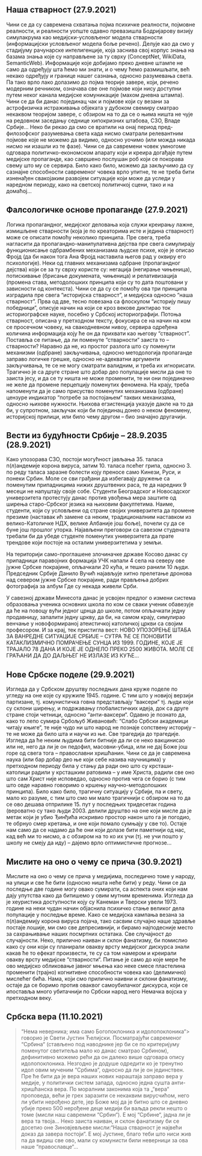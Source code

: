 ## Наша стварност (27.9.2021)
Чини се да су савремена схватања појма психичке реалности, појмовне реалности, и реалности уопште одавно превазишла Бодријарову визију симулакрума као медијски-условљеног модела стварности (информацијски условљеног модела боље речено). Делује као да смо у стадијуму рачунарске интелигенције, која заснива свој корпус знања на базама знања које су направљене за ту сврху (ConceptNet, WikiData, SemanticWeb). Информације које добијамо преко дневне штампе не само да одређују шта ћемо ми знати, и о чему ћемо размишљати, већ некако одређују и границе нашег сазнања, односно разумевања света. Па тако врло лако долазимо до појма теорије завере, који, речено модерним речником, означава све оне појмове који нису доступни путем неког канала медијске комуникације (махом дневна штампа). Чини се да би данас појединац чак и појмове који су везани за астрофизичка истраживања објеката у дубоком свемиру сматрао некаквом теоријом завере, с обзиром на то да се о њима ништа не чује на редовном заседању седнице хипокризних штабова, СЗО, Владе Србије... Неко би рекао да смо се вратили на онај период пред-филозофског разумевања света када нисмо сматрали релевантним појмове које не можемо да видимо, односно уочимо (или можда никада нисмо ни изашли из те фазе). Чини се да савремени човек умногоме одговара политичко-економском апарату који и креира догађаје путем медијске пропаганде, као савршено послушан роб који се покорава свему што му се сервира. Било како било, можемо да закључимо да су сазнајне способности савременог човека врло упитне, те не треба бити изненађен свакојаким развојем ситуације који може да уследи у наредном периоду, како на светској политичкој сцени, тако и на домаћој...

## Фалсологичке основе пропаганде (27.9.2021)
Логика пропагандног, медијског деловања која служи креирању лажне, измишљене стварности (која је по креаторима исте и једина стварност) може се описати помоћу неколико принципа. Пре свега, треба нагласити да пропагандно-манипулативна дејства пре свега симулирају функционисање одбрамбених механизама људске психе, које је описао Фројд (да би након тога Ана Фројд наставила његов рад у оквиру его психологије). Неки од главних механизама одбране (пропагандног дејства) који се за ту сврху користе су: негација (негирање чињеница), потискивање (брисање докумената, чињеница) и релативизација (промена става, методолошких принципа који су то дата поштовани у зависности од контекста). Чини се да су се помоћу ова три принципа изградила пре свега “историјска стварност”, и медијска односно “наша стварност”. Прва од две, тесно повезана са флоскулом “историју пишу победници”, описује начин на који се кроз векове диктирао ток историографске науке, посебно у Србској историографији. Потоња стварност, описана у претходном тексту, фокусира се на начин на ком се просечном човеку, на свакодневном нивоу, сервира одређена количина информација коју ће он да прихвати као његову “стварност”. Поставља се питање, да ли поменуте “стварности“ заиста то – стварности? Наравно да не, из простог разлога што су поменути механизми (одбране) закључивања, односно методологија пропаганде заправо логичке грешке, односно не-адекватни аргументи закључивања, те се не могу сматрати валидним, и треба их игнорисати. Трагично је са друге стране што добар део популације мисли да оне то заиста јесу, и да се ту ништа не може променити, те ни они појединачно не желе да промене перцепцију поменутих феномена. На крају, треба напоменути да је само присуство поменутих механизама (одбране) цензуре индикатор “потребе за постојањем“ таквих механизама, односно њихове нужности. Њихова егзистенција указује дакле на то да би, у супротном, закључак који би појединац донео о неком феномену, историјској прилици, или било чему другом – био значајно другачији.

## Вести из будућности Србије – 28.9.2035 (28.9.2021)
Како упозорава СЗО, постоји могућност јављања 35. таласа п(л)андемије корона вируса, затим 10. таласа псећег грипа, односно 3. по реду таласа заразне болести коју преносе само Кинези, Руси, и понеки Србин. Моле се сви грађани да избегавају дружење са поменутим припадницима нижих друштвених раса, те да наредних 9 месеци не напуштају своје собе.
Студенти Београдског и Новосадског универзитета протестују данас против увођења мера заштите од ширења старо-Србског језика на њиховим факултетима. Наиме, студенти, који су условљени од стране својих универзитета да промене презиме (наставак ић замене са неким, традиционалним наставком из велико-Католичке НДХ, велике Албаније још боље), почели су да се буне још прошлог уторка. Најављени преговори са савезом студената требали би да убеде студенте поменутих универзитета да прате трендове који постоје на осталим универзитетима у земљи.

На територији само-проглашене злочиначке државе Косово данас су припадници паравојних формација УЧК напали 4 села на северу ове јужне Србске покрајине, опљачкали 20 кућа, и тешко ранили 10 људи. Председник Србије Данило Вучић најављује хитно прелетање дронова над севером јужне Србске покрајине, ради прављења добрих фотографија за албум Где су некада живели Срби.

У савезној држави Минесота данас је усвојен предлог о измени система образовања ученика основних школа по ком се сваки ученик обавезује да ће на повоцу вући једног црнца до школе, потом опљачкати једну продавницу, запалити једну цркву, да би, на самом крају, симулирао венчање у новоформираној атеистичкој католичкој цркви са својим професором.
И за крај, тек пристигла вест: НОВО УПОЗОРЕЊЕ ШТАБА ЗА ВАНРЕДНЕ СИТУАЦИЈЕ СРБИЈЕ – СУТРА ЋЕ СЕ ПОНОВИТИ КАТАКЛИЗМИЧНО ПОМРАЧЕЊЕ СУНЦА ИЗ 1999. ГОДИНЕ, КОЈЕ ЈЕ ТРАЈАЛО 78 ДАНА И КОЈЕ ЈЕ ОДНЕЛО ПРЕКО 2500 ЖИВОТА. МОЛЕ СЕ ГРАЋАНИ ДА ДО ДАЉЊЕГ НЕ ИЗЛАЗЕ ИЗ КУЋЕ…

## Нове Србске поделе (29.9.2021)
Изгледа да у Србском друштву последњих дана круже поделе по угледу на оне које су кружиле 1945. године. С тим што у новијој верзији партизане, тј. комунистичка говна представљају “ваксери“ тј. људи који су склони ширењу, и подржавању глобалистичких идеја, док са друге стране стоји четници, односно “анти-ваксери“. Одавно је познато да, како то лепо сумира Србољуб Живановић: “Слабо Србски академици читају књиге“, те није чудо ни што народ не познаје сопствену историју – те не може да било шта и научи из ње. Све трагедија до трагедије. Изгледа да ће неким људима бити битније да ли се неко вакцинисао или не, него да ли је он педофил, масовни-убица, или не дај Боже још горе од свега тога – православни хришћанин. Чини се да је савремена наука (или бар добар део ње који себе назива научницима) у претходном периоду била у стању да ради оно што су крсташи-католици радили у крсташким ратовима – у име Христа, радили све оно што сам Христ није исповедао, односно против чега се борио (с тим што овде наравно говоримо о кршењу научно-методолошких принципа). Било како било, трагичну ситуацију у Србији, па и свету, мало ко разуме, с тим што смо ми мало трагичнији с обзиром на то да се ово дешава отприлике 15. пут у последњих тридесетак година (вероватно су тако људи 2003. делили друштво на оне који мисле да је метак који је убио Ђинђића искривио простор након што га је погодио, те обрнуо смер кретања, и оне који помало сумњају у све то). Остаје нам само да се надамо да ће они који долазе бити паметнији од нас, кад већ ми то нисмо, а с обзиром на то ко их учи (тј. не учи пошто у школу не смеју да иду) – дајемо врло оптимистичне прогнозе…

## Мислите на оно о чему се прича (30.9.2021)
Мислите на оно о чему се прича у медијима, последично томе у народу, на улици и све ће бити (односно ништа неће бити) у реду. Чини се да последње две године могу овако сумирати, са аспекта оних који нам дају упутства како да битишемо у овим мутним временима. Изгледа да је хеуристика доступности коју су Канеман и Тверски увели 1973. године на неки чудан начин објаснила психичко стање великог дела популације у последње време. Како се медијска кампања везана за п(л)андемију корона вируса појача, тако сасвим случајно наше здравље постаје лошије, ми смо све депресивнији, и бирамо најподесније место за сахрањивање наших посмртних остатака. Све случајност до случајности. Неко, прилично наиван и склон фанатизму, би помислио како су они који су планирали овакву врсту медијског дискурса знали какав ће то ефекат произвести, те су са том намером и креирали овакву врсту медијске “стварности“. Питање је само до које мере ће ово медијско обликовање јавног мњења као неке смесе пластелина променити (трајно) когнитивне способности човека као (делимично) мислећег бића. Нама, који смо прилично наивни и склони фанатизму, остаје да се боримо против оваквог самоубилачког дискурса, који се ипоставља много убитачнији по Србски народ него Немачка војска у претходном веку.

## Србска вера (11.10.2021)
>“Нема неверника; има само Богопоклоника и идолопоклоника“> говорио је Свети Јустин Ћелијски. Посматрајући савременог “Србина“ (стављено под наводнике јер би се по критеријуму поменутог светитеља мало ко данас сматрао Србином), дефинитивно можемо рећи да он далеко више одговара опису идолопоклоника. Незгодно је додуше одредити ко је тренутно идол овим мученим “Србима“, односно да ли је он јединствен. Пре ће бити да је вера наших нових нараштаја заправо вера у медије, у политички систем запада, односно једна сушта анти-хришћанска вера. По моралним законима која та „“вера“ проповеда, већи је грех заразити се некаквим вирусчићом, него ли убити нерођено дете, јер Боже мој да је битно што се дневно убије преко 500 нерођене деце медији би ваљда рекли нешто о томе (мисли наш савремени “Србин“). Е мој “Србине“, јадна ли је вера та твоја… Неко заиста наиван, и склон фанатизму би се досетио оне Зиновјевљеве мисли:“Наша стварност је највећи доказ да завера постоји“. Е мој Јустине, благо теби што ниси жив па да видиш све ово, мали су комунисти били неверници за ова наше “православце“...




